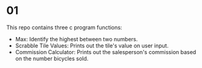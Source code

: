 # 01

This repo contains three c program functions:
- Max: Identify the highest between two numbers.
- Scrabble Tile Values: Prints out the tile's value on user input.
- Commission Calculator: Prints out the salesperson's commission based on the number bicycles sold.

  
